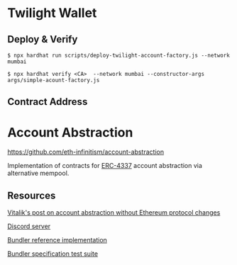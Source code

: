 # Twilight Wallet 

## Deploy & Verify

```
$ npx hardhat run scripts/deploy-twilight-account-factory.js --network mumbai

$ npx hardhat verify <CA>  --network mumbai --constructor-args args/simple-acount-factory.js
```

## Contract Address


# Account Abstraction

https://github.com/eth-infinitism/account-abstraction

Implementation of contracts for [ERC-4337](https://eips.ethereum.org/EIPS/eip-4337) account abstraction via alternative mempool.

## Resources

[Vitalik's post on account abstraction without Ethereum protocol changes](https://medium.com/infinitism/erc-4337-account-abstraction-without-ethereum-protocol-changes-d75c9d94dc4a)

[Discord server](http://discord.gg/fbDyENb6Y9)

[Bundler reference implementation](https://github.com/eth-infinitism/bundler)

[Bundler specification test suite](https://github.com/eth-infinitism/bundler-spec-tests)